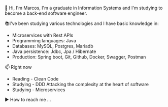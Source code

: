 👋 Hi, I'm Marcos, I'm a graduate in Information Systems and I'm studying to become a back-end software engineer.

📚I've been studying various technologies and I have basic knowledge in:
+ Microservices with Rest APIs
+ Programming languages: Java
+ Databases: MySQL, Postgres, Mariadb
+ Java persistence: Jdbc, Jpa / Hibernate
+ Production: Spring boot, Git, Github, Docker, Swagger, Postman

📫 Right now
+ Reading - Clean Code
+ Studying - DDD Attacking the complexity at the heart of software
+ Studying - Microservices

:arrow_forward: How to reach me ...

<!---
marcosxavierdev/marcosxavierdev is a ✨ special ✨ repository because its `README.md` (this file) appears on your GitHub profile.
You can click the Preview link to take a look at your changes.
--->
